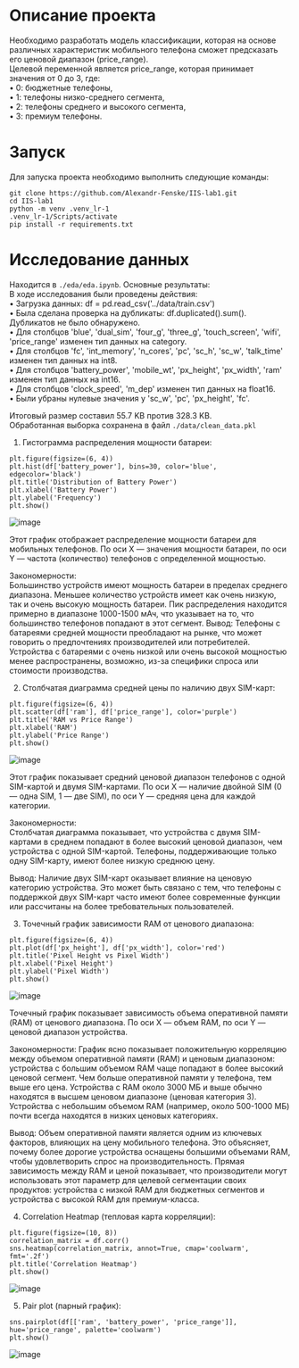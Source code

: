 # Описание проекта
Необходимо разработать модель классификации, которая на основе различных характеристик мобильного телефона сможет предсказать его ценовой диапазон (price_range). <br/>Целевой переменной является price_range, которая принимает значения от 0 до 3, где: <br/>
• 0: бюджетные телефоны, <br/>
• 1: телефоны низко-среднего сегмента, <br/>
• 2: телефоны среднего и высокого сегмента, <br/>
• 3: премиум телефоны. <br/>
#  Запуск
Для запуска проекта необходимо выполнить следующие команды: <br/>
```
git clone https://github.com/Alexandr-Fenske/IIS-lab1.git
cd IIS-lab1
python -m venv .venv_lr-1
.venv_lr-1/Scripts/activate
pip install -r requirements.txt
```
# Исследование данных
Находится в `./eda/eda.ipynb`. Основные результаты: <br/>
В ходе исследования были проведены действия: <br/>
• Загрузка данных: df = pd.read_csv('../data/train.csv') <br/>
• Была сделана проверка на дубликаты: df.duplicated().sum(). Дубликатов не было обнаружено. <br/>
• Для столбцов 'blue', 'dual_sim', 'four_g', 'three_g', 'touch_screen', 'wifi', 'price_range' изменен тип данных на category. <br/>
• Для столбцов 'fc', 'int_memory', 'n_cores', 'pc', 'sc_h', 'sc_w', 'talk_time' изменен тип данных на int8. <br/>
• Для столбцов 'battery_power', 'mobile_wt', 'px_height', 'px_width', 'ram' изменен тип данных на int16. <br/>
• Для столбцов 'clock_speed', 'm_dep' изменен тип данных на float16. <br/>
• Были убраны нулевые значения у 'sc_w', 'pc', 'px_height', 'fc'. <br/>

Итоговый размер составил 55.7 KB против 328.3 KB. <br/>
Обработанная выборка сохранена в файл `./data/clean_data.pkl` <br/>

1) Гистограмма распределения мощности батареи:
```
plt.figure(figsize=(6, 4))
plt.hist(df['battery_power'], bins=30, color='blue', edgecolor='black')
plt.title('Distribution of Battery Power')
plt.xlabel('Battery Power')
plt.ylabel('Frequency')
plt.show()
```
![image](https://github.com/user-attachments/assets/364b0988-f4d3-44df-810a-cf86b9f94e65)

Этот график отображает распределение мощности батареи для мобильных телефонов. По оси X — значения мощности батареи, по оси Y — частота (количество) телефонов с определенной мощностью. <br/>

Закономерности: <br/>
Большинство устройств имеют мощность батареи в пределах среднего диапазона. Меньшее количество устройств имеет как очень низкую, так и очень высокую мощность батареи.
Пик распределения находится примерно в диапазоне 1000-1500 мАч, что указывает на то, что большинство телефонов попадают в этот сегмент.
Вывод:
Телефоны с батареями средней мощности преобладают на рынке, что может говорить о предпочтениях производителей или потребителей.
Устройства с батареями с очень низкой или очень высокой мощностью менее распространены, возможно, из-за специфики спроса или стоимости производства.

2)  Столбчатая диаграмма средней цены по наличию двух SIM-карт:
```
plt.figure(figsize=(6, 4))
plt.scatter(df['ram'], df['price_range'], color='purple')
plt.title('RAM vs Price Range')
plt.xlabel('RAM')
plt.ylabel('Price Range')
plt.show()
```
![image](https://github.com/user-attachments/assets/086c5c35-8abe-4b5d-a1ce-86befc3b47ca)

Этот график показывает средний ценовой диапазон телефонов с одной SIM-картой и двумя SIM-картами. По оси X — наличие двойной SIM (0 — одна SIM, 1 — две SIM), по оси Y — средняя цена для каждой категории. <br/>

Закономерности: <br/>
Столбчатая диаграмма показывает, что устройства с двумя SIM-картами в среднем попадают в более высокий ценовой диапазон, чем устройства с одной SIM-картой.
Телефоны, поддерживающие только одну SIM-карту, имеют более низкую среднюю цену.

Вывод:
Наличие двух SIM-карт оказывает влияние на ценовую категорию устройства. Это может быть связано с тем, что телефоны с поддержкой двух SIM-карт часто имеют более современные функции или рассчитаны на более требовательных пользователей.

3) Точечный график зависимости RAM от ценового диапазона:
```
plt.figure(figsize=(6, 4))
plt.plot(df['px_height'], df['px_width'], color='red')
plt.title('Pixel Height vs Pixel Width')
plt.xlabel('Pixel Height')
plt.ylabel('Pixel Width')
plt.show()
```
![image](https://github.com/user-attachments/assets/f72b6508-196d-442a-ab52-aff01c8f4137)

Точечный график показывает зависимость объема оперативной памяти (RAM) от ценового диапазона. По оси X — объем RAM, по оси Y — ценовой диапазон устройства. <br/>

Закономерности:
График ясно показывает положительную корреляцию между объемом оперативной памяти (RAM) и ценовым диапазоном: устройства с большим объемом RAM чаще попадают в более высокий ценовой сегмент.
Чем больше оперативной памяти у телефона, тем выше его цена. Устройства с RAM около 3000 МБ и выше обычно находятся в высшем ценовом диапазоне (ценовая категория 3).
Устройства с небольшим объемом RAM (например, около 500-1000 МБ) почти всегда находятся в низких ценовых категориях.

Вывод:
Объем оперативной памяти является одним из ключевых факторов, влияющих на цену мобильного телефона. Это объясняет, почему более дорогие устройства оснащены большими объемами RAM, чтобы удовлетворить спрос на производительность.
Прямая зависимость между RAM и ценой показывает, что производители могут использовать этот параметр для целевой сегментации своих продуктов: устройства с низкой RAM для бюджетных сегментов и устройства с высокой RAM для премиум-класса.

4) Correlation Heatmap (тепловая карта корреляции):
```
plt.figure(figsize=(10, 8))
correlation_matrix = df.corr()
sns.heatmap(correlation_matrix, annot=True, cmap='coolwarm', fmt='.2f')
plt.title('Correlation Heatmap')
plt.show()
```
![image](https://github.com/user-attachments/assets/f987a5b5-573a-4f84-8fab-160c6c1439d0)

5) Pair plot (парный график):
 ```
sns.pairplot(df[['ram', 'battery_power', 'price_range']], hue='price_range', palette='coolwarm')
plt.show()
```   
![image](https://github.com/user-attachments/assets/06a7790f-6037-424d-8dd0-55382126ae95)
